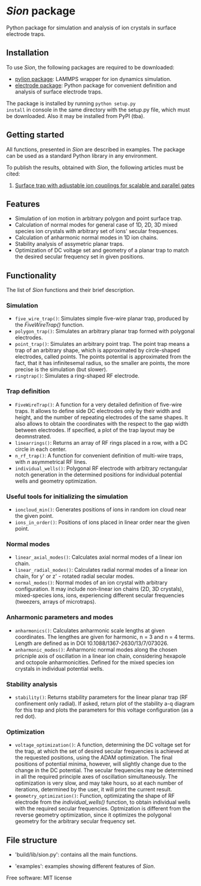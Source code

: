 # *Sion* package

Python package for simulation and analysis of ion crystals in surface electrode traps.

## Installation

To use *Sion*, the following packages are required to be downloaded:
- [pylion package](https://bitbucket.org/dtrypogeorgos/pylion/src/master/): LAMMPS wrapper for ion dynamics simulation.
- [electrode package](https://github.com/nist-ionstorage/electrode): Python package for convenient definition and analysis of surface electrode traps.

The package is installed by running <code>python setup.py install</code> in console in the same directory with the setup.py file, which must be downloaded. Also it may be installed from PyPI (tba).


## Getting started

All functions, presented in *Sion* are described in examples. The package can be used as a standard Python library in any environment.

To publish the results, obtained with *Sion*, the following articles must be cited:
1. [Surface trap with adjustable ion couplings for scalable and parallel gates](https://doi.org/10.48550/arXiv.2211.07121)


## Features
*   Simulation of ion motion in arbitrary polygon and point surface trap.
*   Calculation of normal modes for general case of 1D, 2D, 3D mixed species ion crystals with arbitrary set of ions' secular frequences.
*   Calculation of anharmonic normal modes in 1D ion chains.
*   Stability analysis of assymetric planar traps.
*   Optimization of DC voltage set and geometry of a planar trap to match the desired secular frequency set in given positions. 


## Functionality

The list of *Sion* functions and their brief description. 

### Simulation

* <code>five_wire_trap()</code>: Simulates simple five-wire planar trap, produced by the *FiveWireTrap()* function.
* <code>polygon_trap()</code>: Simulates an arbitrary planar trap formed with polygonal electrodes.
* <code>point_trap()</code>: Simulates an arbitrary point trap. The point trap means a trap of an arbitrary shape, which is approximated by circle-shaped electrodes, called points. The points potential is approximated from the fact, that it has infinitesemal radius, so the smaller are points, the more precise is the simulation (but slower).
* <code>ringtrap()</code>: Simulates a ring-shaped RF electrode.

### Trap definition

* <code>FiveWireTrap()</code>: A function for a very detailed definition of five-wire traps. It allows to define side DC electrodes only by their width and height, and the number of repeating electrodes of the same shapes. It also allows to obtain the coordinates with the respect to the gap width between electrodes. If specified, a plot of the trap layout may be deomnstrated. 
* <code>linearrings()</code>: Returns an array of RF rings placed in a row, with a DC circle in each center.
* <code>n_rf_trap()</code>: A function for convenient definition of multi-wire traps, with *n* asymmetrical RF lines.
* <code>individual_wells()</code>: Polygonal RF electrode with arbitrary rectangular notch generation in the determined positions for individual potential wells and geometry optimization.

### Useful tools for initializing the simulation

* <code>ioncloud_min()</code>: Generates positions of ions in random ion cloud near the given point.
* <code>ions_in_order()</code>: Positions of ions placed in linear order near the given point.

### Normal modes

* <code>linear_axial_modes()</code>: Calculates axial normal modes of a linear ion chain.
* <code>linear_radial_modes()</code>: Calculates radial normal modes of a linear ion chain, for y' or z' - rotated radial secular modes.
* <code>normal_modes()</code>: Normal modes of an ion crystal with arbitrary configuration. It may include non-linear ion chains (2D, 3D crystals), mixed-species ions, ions, experiencing different secular frequencies (tweezers, arrays of microtraps).

### Anharmonic parameters and modes

* <code>anharmonics()</code>: Calculates anharmonic scale lengths at given coordinates. The lengthes are given for harmonic, n = 3 and n = 4 terms. Length are defined as in DOI 10.1088/1367-2630/13/7/073026.
* <code>anharmonic_modes()</code>: Anharmonic normal modes along the chosen pricniple axis of oscillation in a linear ion chain, considering hexapole and octopole anharmonicities. Defined for the mixed species ion crystals in individual potential wells.

### Stability analysis

* <code>stability()</code>: Returns stability parameters for the linear planar trap (RF confinement only radial). If asked, return plot of the stability a-q diagram for this trap and plots the parameters for this voltage configuration (as a red dot).

### Optimization

* <code>voltage_optimization()</code>: A function, determining the DC voltage set for the trap, at which the set of desired secular frequencies is achieved at the requested positions, using the ADAM optimization. The final positions of potential minima, however, will slightly change due to the change in the DC potential. The secular frequencies may be determined in all the required principle axes of oscillation simultaneously. The optimization is very slow, and may take hours, so at each number of iterations, determined by the user, it will print the current result.
* <code>geometry_optimization()</code>: Function, optimizating the shape of RF electrode from the *individual_wells()* function, to obtain individual wells with the required secular frequencies. Optmization is different from the reverse geometry optimization, since it optimizes the polygonal geometry for the arbitrary secular frequency set.


## File structure

*  'build/lib/sion.py': contains all the main functions.

*  'examples': examples showing different features of *Sion*.

Free software: MIT license
